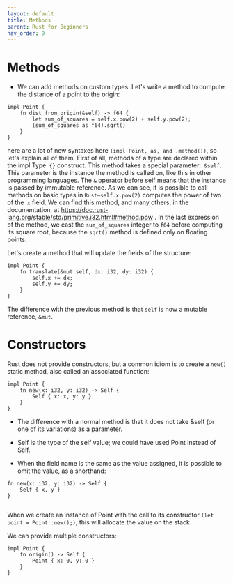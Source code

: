 ```yaml
---
layout: default
title: Methods
parent: Rust for Beginners
nav_order: 9
---
```


# Methods

- We can add methods on custom types. Let's write a method to compute the distance of a point to the origin:

```
impl Point {
    fn dist_from_origin(&self) -> f64 {
        let sum_of_squares = self.x.pow(2) + self.y.pow(2);
        (sum_of_squares as f64).sqrt()
    }
}

```
here are a lot of new syntaxes here `(impl Point, as, and .method())`, so let's explain all of them. First of all, methods of a type are declared within 
the impl Type` {}` construct. This method takes a special parameter:` &self`. This parameter is the instance the method is called on, like this in other programming languages.
The `&` operator before self means that the instance is passed by immutable reference. As we can see, it is possible to call methods on basic types in `Rust—self.x.pow(2)` computes the power of two of the` x` field. 
We can find this method, and many others, in the documentation, at https://doc.rust-lang.org/stable/std/primitive.i32.html#method.pow . In the last expression of the method, we cast the `sum_of_squares` integer to `f64` before computing its square root, 
because the `sqrt()` method is defined only on floating points.

Let's create a method that will update the fields of the structure:

```
impl Point {
    fn translate(&mut self, dx: i32, dy: i32) {
        self.x += dx;
        self.y += dy;
    }
}

```
The difference with the previous method is that `self` is now a mutable reference, `&mut`.

# Constructors

Rust does not provide constructors, but a common idiom is to create a `new()` static method, also called an associated function:

```
impl Point {
    fn new(x: i32, y: i32) -> Self {
        Self { x: x, y: y }
    }
}

```

- The difference with a normal method is that it does not take &self (or one of its variations) as a parameter.

- Self is the type of the self value; we could have used Point instead of Self.

- When the field name is the same as the value assigned, it is possible to omit the value, as a shorthand:

```
fn new(x: i32, y: i32) -> Self {
    Self { x, y }
}


```
When we create an instance of Point with the call to its constructor `(let point = Point::new();)`, this will allocate the value on the stack.

We can provide multiple constructors:
```
impl Point {
    fn origin() -> Self {
        Point { x: 0, y: 0 }
    }
}
```
